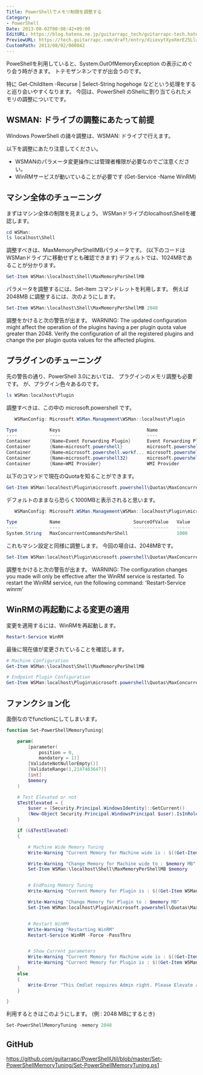 ```yaml
---
Title: PowerShellでメモリ制限を調整する
Category:
- PowerShell
Date: 2013-08-02T00:08:42+09:00
EditURL: https://blog.hatena.ne.jp/guitarrapc_tech/guitarrapc-tech.hatenablog.com/atom/entry/6802418398340959726
PreviewURL: https://tech.guitarrapc.com/draft/entry/diievytXyoXmrE25LlxTaNgIHb4
CustomPath: 2013/08/02/000842
---
```


<!--
Date: 2013-08-02T00:08:42+09:00
URL: https://tech.guitarrapc.com/entry/2013/08/02/000842
-->

PoweShellを利用していると、System.OutOfMemoryException の表示にめぐり会う時がきます。
トテモザンネンですが出会うのです。

特に Get-ChildItem -Recurse | Select-String hogehoge などという処理をすると巡り会いやすくなります。
今回は、PowerShell のShellに割り当てられたメモリの調整についてです。



## WSMAN: ドライブの調整にあたって前提
Windows PowerShell の諸々調整は、WSMAN: ドライブで行えます。

以下を調整にあたり注意してください。

- WSMANのパラメータ変更操作には管理者権限が必要なのでご注意ください。
- WinRMサービスが動いていることが必要です (Get-Service -Name WinRM)


## マシン全体のチューニング
まずはマシン全体の制限を見ましょう。
WSManドライブのlocalhost\Shellを確認します。

```ps1
cd WSMan:
ls localhost\Shell
```


調整すべきは、MaxMemoryPerShellMBパラメータです。 (以下のコードはWSManドライブに移動せずとも確認できます)
デフォルトでは、1024MBであることが分かります。

```ps1
Get-Item WSMan:\localhost\Shell\MaxMemoryPerShellMB
```


パラメータを調整するには、Set-Item コマンドレットを利用します。
例えば 2048MB に調整するには、次のようにします。

```ps1
Set-Item WSMan:\localhost\Shell\MaxMemoryPerShellMB 2048
```


調整をかけると次の警告が出ます。
WARNING: The updated configuration might affect the operation of the plugins having a per plugin quota value greater than 2048. Verify the configuration of all the registered plugins and change the per plugin quota values for the affected plugins.

## プラグインのチューニング
先の警告の通り、PowerShell 3.0においては、 プラグインのメモリ調整も必要です。
が、プラグイン色々あるのです。

```ps1
ls WSMan:localhost\Plugin
```


調整すべきは、この中の microsoft.powershell です。

```ps1
   WSManConfig: Microsoft.WSMan.Management\WSMan::localhost\Plugin

Type            Keys                                Name
----            ----                                ----
Container       {Name=Event Forwarding Plugin}      Event Forwarding Plugin
Container       {Name=microsoft.powershell}         microsoft.powershell
Container       {Name=microsoft.powershell.workf... microsoft.powershell.workflow
Container       {Name=microsoft.powershell32}       microsoft.powershell32
Container       {Name=WMI Provider}                 WMI Provider
```


以下のコマンドで現在のQuotaを知ることができます。

```ps1
Get-Item WSMan:localhost\Plugin\microsoft.powershell\Quotas\MaxConcurrentCommandsPerShell
```


デフォルトのままなら恐らく1000MBと表示されると思います。

```ps1
   WSManConfig: Microsoft.WSMan.Management\WSMan::localhost\Plugin\microsoft.powershell\Quotas

Type            Name                           SourceOfValue   Value
----            ----                           -------------   -----
System.String   MaxConcurrentCommandsPerShell                  1000
```


これもマシン設定と同様に調整します。
今回の場合は、2048MBです。

```ps1
Set-Item WSMan:localhost\Plugin\microsoft.powershell\Quotas\MaxConcurrentCommandsPerShell 2048
```


調整をかけると次の警告が出ます。
WARNING: The configuration changes you made will only be effective after the WinRM service is restarted.  To restart the WinRM service, run the following command: 'Restart-Service winrm'


## WinRMの再起動による変更の適用
変更を適用するには、WinRMを再起動します。

```ps1
Restart-Service WinRM
```



最後に現在値が変更されていることを確認します。

```ps1
# Machine Configuration
Get-Item WSMan:\localhost\Shell\MaxMemoryPerShellMB

# Endpoint Plugin Configuration
Get-Item WSMan:localhost\Plugin\microsoft.powershell\Quotas\MaxConcurrentCommandsPerShell
```


## ファンクション化
面倒なのでfunctionにしてしまいます。

```ps1
function Set-PowerShellMemoryTuning{

    param(
        [parameter(
            position = 0,
            mandatory = 1)]
        [ValidateNotNullorEmpty()]
        [ValidateRange(1,2147483647)]
        [int]
        $memory
    )

    # Test Elevated or not
    $TestElevated = {
        $user = [Security.Principal.WindowsIdentity]::GetCurrent()
        (New-Object Security.Principal.WindowsPrincipal $user).IsInRole([Security.Principal.WindowsBuiltinRole]::Administrator)
    }

    if (&$TestElevated)
    {

        # Machine Wide Memory Tuning
        Write-Warning "Current Memory for Machine wide is : $((Get-Item WSMan:\localhost\Shell\MaxMemoryPerShellMB).value) MB"

        Write-Warning "Change Memory for Machine wide to : $memory MB"
        Set-Item WSMan:\localhost\Shell\MaxMemoryPerShellMB $memory


        # EndPoing Memory Tuning
        Write-Warning "Current Memory for Plugin is : $((Get-Item WSMan:localhost\Plugin\microsoft.powershell\Quotas\MaxConcurrentCommandsPerShell).value) MB"

        Write-Warning "Change Memory for Plugin to : $memory MB"
        Set-Item WSMan:localhost\Plugin\microsoft.powershell\Quotas\MaxConcurrentCommandsPerShell $memory


        # Restart WinRM
        Write-Warning "Restarting WinRM"
        Restart-Service WinRM -Force -PassThru


        # Show Current parameters
        Write-Warning "Current Memory for Machine wide is : $((Get-Item WSMan:\localhost\Shell\MaxMemoryPerShellMB).value) MB"
        Write-Warning "Current Memory for Plugin is : $((Get-Item WSMan:localhost\Plugin\microsoft.powershell\Quotas\MaxConcurrentCommandsPerShell).value) MB"
    }
    else
    {
        Write-Error "This Cmdlet requires Admin right. Please Elevate and try again."
    }

}
```


利用するときはこのようにします。 (例 : 2048 MBにするとき)

```ps1
Set-PowerShellMemoryTuning -memory 2048
```


## GitHub
https://github.com/guitarrapc/PowerShellUtil/blob/master/Set-PowerShellMemoryTuning/Set-PowerShellMemoryTuning.ps1
